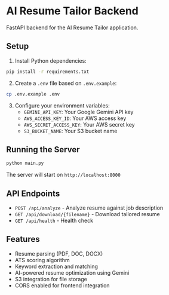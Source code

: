 # AI Resume Tailor Backend

FastAPI backend for the AI Resume Tailor application.

## Setup

1. Install Python dependencies:
```bash
pip install -r requirements.txt
```

2. Create a `.env` file based on `.env.example`:
```bash
cp .env.example .env
```

3. Configure your environment variables:
   - `GEMINI_API_KEY`: Your Google Gemini API key
   - `AWS_ACCESS_KEY_ID`: Your AWS access key
   - `AWS_SECRET_ACCESS_KEY`: Your AWS secret key
   - `S3_BUCKET_NAME`: Your S3 bucket name

## Running the Server

```bash
python main.py
```

The server will start on `http://localhost:8000`

## API Endpoints

- `POST /api/analyze` - Analyze resume against job description
- `GET /api/download/{filename}` - Download tailored resume
- `GET /api/health` - Health check

## Features

- Resume parsing (PDF, DOC, DOCX)
- ATS scoring algorithm
- Keyword extraction and matching
- AI-powered resume optimization using Gemini
- S3 integration for file storage
- CORS enabled for frontend integration
